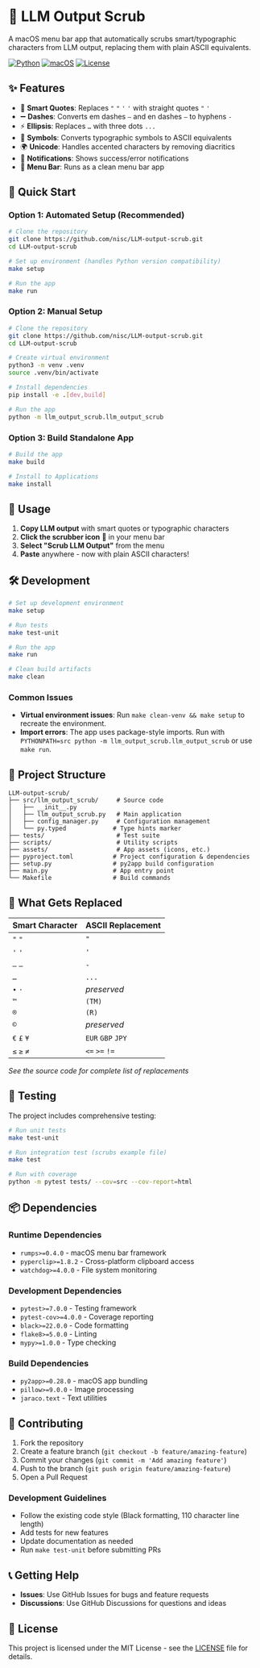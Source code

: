 # 🧹 LLM Output Scrub

A macOS menu bar app that automatically scrubs smart/typographic characters from LLM output,
replacing them with plain ASCII equivalents.

[![Python](https://img.shields.io/badge/python-3.6+-blue.svg)](https://www.python.org/downloads/)
[![macOS](https://img.shields.io/badge/macOS-10.12+-green.svg)](https://www.apple.com/macos/)
[![License](https://img.shields.io/badge/license-MIT-blue.svg)](LICENSE)

## ✨ Features

- 🔄 **Smart Quotes**: Replaces `"` `"` `'` `'` with straight quotes `"` `'`
- ➖ **Dashes**: Converts em dashes `—` and en dashes `–` to hyphens `-`
- ⚡ **Ellipsis**: Replaces `…` with three dots `...`
- 🎯 **Symbols**: Converts typographic symbols to ASCII equivalents
- 🌍 **Unicode**: Handles accented characters by removing diacritics
- 🔔 **Notifications**: Shows success/error notifications
- 📱 **Menu Bar**: Runs as a clean menu bar app

## 🚀 Quick Start

### Option 1: Automated Setup (Recommended)

```bash
# Clone the repository
git clone https://github.com/nisc/LLM-output-scrub.git
cd LLM-output-scrub

# Set up environment (handles Python version compatibility)
make setup

# Run the app
make run
```

### Option 2: Manual Setup

```bash
# Clone the repository
git clone https://github.com/nisc/LLM-output-scrub.git
cd LLM-output-scrub

# Create virtual environment
python3 -m venv .venv
source .venv/bin/activate

# Install dependencies
pip install -e .[dev,build]

# Run the app
python -m llm_output_scrub.llm_output_scrub
```

### Option 3: Build Standalone App

```bash
# Build the app
make build

# Install to Applications
make install
```

## 📖 Usage

1. **Copy LLM output** with smart quotes or typographic characters
2. **Click the scrubber icon** 🧹 in your menu bar
3. **Select "Scrub LLM Output"** from the menu
4. **Paste** anywhere - now with plain ASCII characters!

## 🛠️ Development

```bash
# Set up development environment
make setup

# Run tests
make test-unit

# Run the app
make run

# Clean build artifacts
make clean
```

### Common Issues
- **Virtual environment issues**: Run `make clean-venv && make setup` to recreate the environment.
- **Import errors**: The app uses package-style imports. Run with `PYTHONPATH=src python -m llm_output_scrub.llm_output_scrub` or use `make run`.

## 📁 Project Structure

```
LLM-output-scrub/
├── src/llm_output_scrub/     # Source code
│   ├── __init__.py
│   ├── llm_output_scrub.py   # Main application
│   ├── config_manager.py     # Configuration management
│   └── py.typed             # Type hints marker
├── tests/                    # Test suite
├── scripts/                  # Utility scripts
├── assets/                   # App assets (icons, etc.)
├── pyproject.toml           # Project configuration & dependencies
├── setup.py                 # py2app build configuration
├── main.py                  # App entry point
└── Makefile                 # Build commands
```

## 🔧 What Gets Replaced

| Smart Character | ASCII Replacement |
|----------------|-------------------|
| `"` `"` | `"` |
| `'` `'` | `'` |
| `—` `–` | `-` |
| `…` | `...` |
| `•` `·` | *preserved* |
| `™` | `(TM)` |
| `®` | `(R)` |
| `©` | *preserved* |
| `€` `£` `¥` | `EUR` `GBP` `JPY` |
| `≤` `≥` `≠` | `<=` `>=` `!=` |

*See the source code for complete list of replacements*

## 🧪 Testing

The project includes comprehensive testing:

```bash
# Run unit tests
make test-unit

# Run integration test (scrubs example file)
make test

# Run with coverage
python -m pytest tests/ --cov=src --cov-report=html
```

## 📦 Dependencies

### Runtime Dependencies
- `rumps>=0.4.0` - macOS menu bar framework
- `pyperclip>=1.8.2` - Cross-platform clipboard access
- `watchdog>=4.0.0` - File system monitoring

### Development Dependencies
- `pytest>=7.0.0` - Testing framework
- `pytest-cov>=4.0.0` - Coverage reporting
- `black>=22.0.0` - Code formatting
- `flake8>=5.0.0` - Linting
- `mypy>=1.0.0` - Type checking

### Build Dependencies
- `py2app>=0.28.0` - macOS app bundling
- `pillow>=9.0.0` - Image processing
- `jaraco.text` - Text utilities

## 🤝 Contributing

1. Fork the repository
2. Create a feature branch (`git checkout -b feature/amazing-feature`)
3. Commit your changes (`git commit -m 'Add amazing feature'`)
4. Push to the branch (`git push origin feature/amazing-feature`)
5. Open a Pull Request

### Development Guidelines
- Follow the existing code style (Black formatting, 110 character line length)
- Add tests for new features
- Update documentation as needed
- Run `make test-unit` before submitting PRs

## 📞 Getting Help

- **Issues**: Use GitHub Issues for bugs and feature requests
- **Discussions**: Use GitHub Discussions for questions and ideas

## 📝 License

This project is licensed under the MIT License - see the [LICENSE](LICENSE) file for details.
